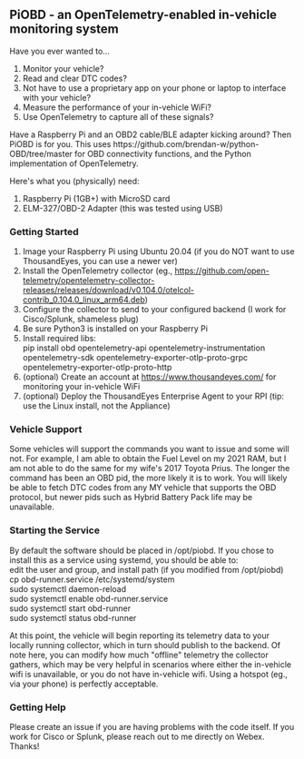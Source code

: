 ## PiOBD - an OpenTelemetry-enabled in-vehicle monitoring system

<p>Have you ever wanted to...
</p>

1. Monitor your vehicle?
2. Read and clear DTC codes?
3. Not have to use a proprietary app on your phone or laptop to interface with your vehicle?
4. Measure the performance of your in-vehicle WiFi?
5. Use OpenTelemetry to capture all of these signals?

<p>Have a Raspberry Pi and an OBD2 cable/BLE adapter kicking around? Then PiOBD is for you. This uses
https://github.com/brendan-w/python-OBD/tree/master for OBD connectivity functions, and the Python
implementation of OpenTelemetry.</p>

Here's what you (physically) need:
1. Raspberry Pi (1GB+) with MicroSD card
2. ELM-327/OBD-2 Adapter (this was tested using USB)

### Getting Started

1. Image your Raspberry Pi using Ubuntu 20.04 (if you do NOT want to use ThousandEyes, you can use a newer ver)
2. Install the OpenTelemetry collector (eg., https://github.com/open-telemetry/opentelemetry-collector-releases/releases/download/v0.104.0/otelcol-contrib_0.104.0_linux_arm64.deb)
3. Configure the collector to send to your configured backend (I work for Cisco/Splunk, shameless plug)
4. Be sure Python3 is installed on your Raspberry Pi
5. Install required libs:<br>
pip install obd opentelemetry-api opentelemetry-instrumentation opentelemetry-sdk opentelemetry-exporter-otlp-proto-grpc opentelemetry-exporter-otlp-proto-http
6. (optional) Create an account at https://www.thousandeyes.com/ for monitoring your in-vehicle WiFi
7. (optional) Deploy the ThousandEyes Enterprise Agent to your RPI (tip: use the Linux install, not the Appliance)

### Vehicle Support
<p>Some vehicles will support the commands you want to issue and some will not. For example, I am able to obtain the Fuel Level on my 2021 RAM,
but I am not able to do the same for my wife's 2017 Toyota Prius. The longer the command has been an OBD pid, the more likely it is to work. You
will likely be able to fetch DTC codes from any MY vehicle that supports the OBD protocol, but newer pids such as Hybrid Battery Pack life may be
unavailable.</p>

### Starting the Service

<p>By default the software should be placed in /opt/piobd. If you chose to install this as a service using systemd, you should be able to:<br>
edit the user and group, and install path (if you modified from /opt/piobd)<br>
cp obd-runner.service /etc/systemd/system<br>
sudo systemctl daemon-reload<br>
sudo systemctl enable obd-runner.service<br>
sudo systemctl start obd-runner<br>
sudo systemctl status obd-runner<br>
</p>
<p>At this point, the vehicle will begin reporting its telemetry data to your locally running collector, which in turn should publish to the backend.
Of note here, you can modify how much "offline" telemetry the collector gathers, which may be very helpful in scenarios where either the in-vehicle
wifi is unavailable, or you do not have in-vehicle wifi. Using a hotspot (eg., via your phone) is perfectly acceptable.</p>

### Getting Help

<p>Please create an issue if you are having problems with the code itself. If you work for Cisco or Splunk, please reach out to me directly
on Webex. Thanks!</p>
